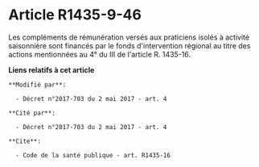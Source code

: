 # Article R1435-9-46

Les compléments de rémunération versés aux praticiens isolés à activité saisonnière sont financés par le fonds d'intervention
régional au titre des actions mentionnées au 4° du III de l'article R. 1435-16.

**Liens relatifs à cet article**

	**Modifié par**:

	  - Décret n°2017-703 du 2 mai 2017 - art. 4

	**Cité par**:

	  - Décret n°2017-703 du 2 mai 2017 - art. 4

	**Cite**:

	  - Code de la santé publique - art. R1435-16
